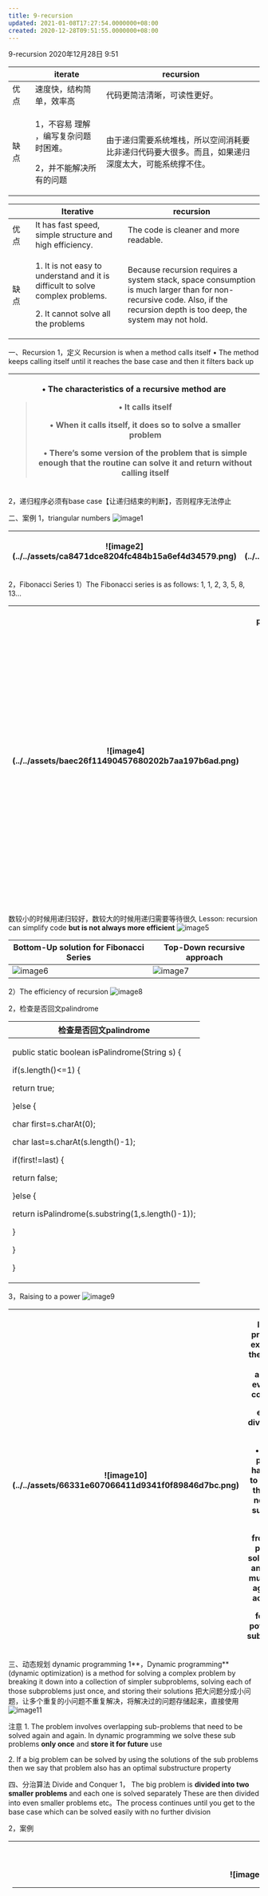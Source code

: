 ```yaml
---
title: 9-recursion
updated: 2021-01-08T17:27:54.0000000+08:00
created: 2020-12-28T09:51:55.0000000+08:00
---
```


9-recursion
2020年12月28日
9:51

<table>
<colgroup>
<col style="width: 9%" />
<col style="width: 28%" />
<col style="width: 62%" />
</colgroup>
<thead>
<tr class="header">
<th></th>
<th>iterate</th>
<th>recursion</th>
</tr>
</thead>
<tbody>
<tr class="odd">
<td>优点</td>
<td>速度快，结构简单，效率高</td>
<td>代码更简洁清晰，可读性更好。</td>
</tr>
<tr class="even">
<td>缺点</td>
<td><p>1，不容易 理解 ，编写复杂问题时困难。</p>
<p>2，并不能解决所有的问题</p></td>
<td>由于递归需要系统堆栈，所以空间消耗要比非递归代码要大很多。而且，如果递归深度太大，可能系统撑不住。</td>
</tr>
</tbody>
</table>

<table>
<colgroup>
<col style="width: 9%" />
<col style="width: 36%" />
<col style="width: 53%" />
</colgroup>
<thead>
<tr class="header">
<th></th>
<th>Iterative</th>
<th>recursion</th>
</tr>
</thead>
<tbody>
<tr class="odd">
<td>优点</td>
<td>It has fast speed, simple structure and high efficiency.</td>
<td>The code is cleaner and more readable.</td>
</tr>
<tr class="even">
<td>缺点</td>
<td><p>1. It is not easy to understand and it is difficult to solve complex problems.</p>
<p>2. It cannot solve all the problems</p></td>
<td>Because recursion requires a system stack, space consumption is much larger than for non-recursive code. Also, if the recursion depth is too deep, the system may not hold.</td>
</tr>
</tbody>
</table>

一、Recursion
1，定义
Recursion is when a method calls itself
• The method keeps calling itself until it reaches the base
case and then it filters back up

<table>
<colgroup>
<col style="width: 100%" />
</colgroup>
<thead>
<tr class="header">
<th><p>• The characteristics of a recursive method are</p>
<blockquote>
<p>• It calls itself</p>
<p>• When it calls itself, it does so to solve a smaller problem</p>
<p>• There’s some version of the problem that is simple enough that the routine can solve it and return without calling itself</p>
</blockquote></th>
</tr>
</thead>
<tbody>
</tbody>
</table>

2，递归程序必须有base case【让递归结束的判断】，否则程序无法停止

二、案例
1，triangular numbers
![image1](../../assets/2350e17896d0424f9a9feec9fc752215.png)

<table>
<colgroup>
<col style="width: 44%" />
<col style="width: 55%" />
</colgroup>
<thead>
<tr class="header">
<th><p>![image2](../../assets/ca8471dce8204fc484b15a6ef4d34579.png)</p>
<p></p></th>
<th>![image3](../../assets/c10ad3d4ec5948b582740047e7225410.png)</th>
</tr>
</thead>
<tbody>
</tbody>
</table>

2，Fibonacci Series
1）The Fibonacci series is as follows: 1, 1, 2, 3, 5, 8, 13…

<table>
<colgroup>
<col style="width: 65%" />
<col style="width: 34%" />
</colgroup>
<thead>
<tr class="header">
<th>![image4](../../assets/baec26f11490457680202b7aa197b6ad.png)</th>
<th><p>public static void test(int n) {</p>
<blockquote>
<p>int f1=1;</p>
<p>int f2=1;</p>
<p>int current=0;</p>
<p>if(n==1||n==2) {</p>
<p>System.out.println(1);</p>
<p>return;</p>
<p>}</p>
<p>for(int i=2;i&lt;n;i++) {</p>
<p>current=f1+f2;</p>
<p>int temp=f2;</p>
<p>f2=current;</p>
<p>f1=temp;</p>
<p>}</p>
<p>System.out.println(current);</p>
<p></p>
</blockquote>
<p>}</p></th>
</tr>
</thead>
<tbody>
</tbody>
</table>

数较小的时候用递归较好，数较大的时候用递归需要等待很久
Lesson: recursion can simplify code **but is not always more efficient**
![image5](../../assets/47842bf99ed64b72a52bfac1580b5e3c.png)

| Bottom-Up solution for Fibonacci Series                                                                                                                                                                                                                                                             | Top-Down recursive approach                                                                                                                                                                                                                                                               |
|-----------------------------------------------------------------------------------------------------------------------------------------------------------------------------------------------------------------------------------------------------------------------------------------------------|-------------------------------------------------------------------------------------------------------------------------------------------------------------------------------------------------------------------------------------------------------------------------------------------|
| ![image6](../../assets/ee5bba00d1b8401592ff42d1db115073.png) | ![image7](../../assets/4619b89727694f40b69ff124a16a2316.png) |

2）The efficiency of recursion
![image8](../../assets/bc4ba40fd2fe4393b4756d3e5b411352.png)

2，检查是否回文palindrome
<table>
<colgroup>
<col style="width: 100%" />
</colgroup>
<thead>
<tr class="header">
<th>检查是否回文palindrome</th>
</tr>
</thead>
<tbody>
<tr class="odd">
<td><p>public static boolean isPalindrome(String s) {</p>
<p>if(s.length()&lt;=1) {</p>
<p>return true;</p>
<p>}else {</p>
<p>char first=s.charAt(0);</p>
<p>char last=s.charAt(s.length()-1);</p>
<p>if(first!=last) {</p>
<p>return false;</p>
<p>}else {</p>
<p>return isPalindrome(s.substring(1,s.length()-1));</p>
<p>}</p>
<p>}</p>
<p>}</p></td>
</tr>
</tbody>
</table>

3，Raising to a power
![image9](../../assets/62582625bf8f46d9a774a4e2be8f1c76.png)

<table>
<colgroup>
<col style="width: 76%" />
<col style="width: 23%" />
</colgroup>
<thead>
<tr class="header">
<th><p>![image10](../../assets/66331e607066411d9341f0f89846d7bc.png)</p>
<p></p></th>
<th><p>In the previous example, the power was always even, so could be</p>
<p>easily divided by two</p>
<p>• If the power happens to be odd then we need to subtract one</p>
<p>from the power, solve that, and then multiply it again to account</p>
<p>for the power we subtracted</p></th>
</tr>
</thead>
<tbody>
</tbody>
</table>

三、动态规划 dynamic programming
1**，Dynamic programming** (dynamic optimization) is a method for solving a complex problem by breaking it down into a collection of simpler subproblems, solving each of those subproblems just once, and storing their solutions
把大问题分成小问题，让多个重复的小问题不重复解决，将解决过的问题存储起来，直接使用
![image11](../../assets/b81d7342a51b49798baf9eb00867f634.png)

注意
1\. The problem involves overlapping sub-problems that need to be solved again and again.
In dynamic programming we solve these sub problems **only once** and **store it for future** use

2\. If a big problem can be solved by using the solutions of the sub problems then we say that problem also has an optimal substructure property

四、分治算法
Divide and Conquer
1，
The big problem is **divided into two smaller problems** and each one is solved separately
These are then divided into even smaller problems etc。The process continues until you get to the base case
which can be solved easily with no further division

2，案例
<table>
<colgroup>
<col style="width: 100%" />
</colgroup>
<thead>
<tr class="header">
<th><p>1--Binary Search</p>
<p>![image12](../../assets/bebbaf3d1ac447d794962c051cf018a6.png)</p>
<p></p>
<table>
<colgroup>
<col style="width: 58%" />
<col style="width: 41%" />
</colgroup>
<thead>
<tr class="header">
<th><p>![image13](../../assets/d0873eafb3c34585b1dc389bbcca64dd.png)</p>
<p></p></th>
<th><p>private static int binarySearch(int[] arr, int target) {</p>
<blockquote>
<p>int left=0;</p>
<p>int right=arr.length-1;</p>
<p>while(left&lt;=right) {</p>
<p>int mid=(left+right)/2;</p>
<p>if(target==arr[mid]) {</p>
<p>return mid;</p>
<p>}else if(target&lt;arr[mid]) {</p>
<p>right=mid-1;</p>
<p>}else {</p>
<p>left=mid+1;</p>
<p>}</p>
<p>}</p>
<p>return -1;</p>
</blockquote>
<p>}</p></th>
</tr>
</thead>
<tbody>
</tbody>
</table></th>
</tr>
</thead>
<tbody>
<tr class="odd">
<td><p>2--汉诺塔Towers of Hanoi</p>
<p></p>
<p>1，问T</p>
<table>
<colgroup>
<col style="width: 51%" />
<col style="width: 48%" />
</colgroup>
<thead>
<tr class="header">
<th>![image14](../../assets/17fc6fdddd094eb3ae1d7a9ad8640bff.png)</th>
<th>![image15](../../assets/db38f411b6974e84a1b1222498ad3076.png)</th>
</tr>
</thead>
<tbody>
</tbody>
</table>
<p></p>
<p>古代的做法</p>
<p>![image16](../../assets/50df8827b26f463db6e088d3dcc251cf.png)</p>
<p></p>
<p>2，算法</p>
<table>
<colgroup>
<col style="width: 43%" />
<col style="width: 41%" />
<col style="width: 15%" />
</colgroup>
<thead>
<tr class="header">
<th><p>• Assuming there are n disks, the algorithm is</p>
<blockquote>
<p>• 1. Move the subtree of the top n-1 disks from source rod to</p>
<p>intermediate rod</p>
<p>• 2. Move the remaining largest disk from source rod to</p>
<p>destination rod</p>
<p>• 3. Now solve moving the subtree from intermediate rod to</p>
<p>destination rod</p>
</blockquote>
<p>![image17](../../assets/717efb3d64d24a6ab8cc12c6b36e619b.png)</p></th>
<th><p>![image18](../../assets/7369c0b9575243e4840c2b331cd6b391.png)</p>
<blockquote>
<p></p>
</blockquote></th>
<th><p>![image19](../../assets/c4232777057e4dfdaefd8b6441fe6793.png)</p>
<p></p></th>
</tr>
</thead>
<tbody>
</tbody>
</table></td>
</tr>
<tr class="even">
<td><p>3--Mergesort</p>
<table>
<colgroup>
<col style="width: 60%" />
<col style="width: 39%" />
</colgroup>
<thead>
<tr class="header">
<th><p>![image20](../../assets/b6c9c02062f24711aa667a76a793cc49.png)</p>
<p></p>
<p>![image21](../../assets/92d376c7eb554f1da5609dee388444e7.png)</p>
<p></p></th>
<th>![image22](../../assets/fc04be111ec14188940e417e6b7de1c4.png)</th>
</tr>
</thead>
<tbody>
</tbody>
</table>
<p></p>
<p>1,思路</p>
<p><strong>divide an array in half and sort each half</strong></p>
<p>![image23](../../assets/48a4360d28f4459eb2e696110795232c.png)</p>
<p><strong>1）merge</strong></p>
<p>• So, if we want to marge any two lists s1 and s2,</p>
<p>we need at most <strong>s1.length() + s2.length() steps</strong></p>
<table>
<colgroup>
<col style="width: 59%" />
<col style="width: 40%" />
</colgroup>
<thead>
<tr class="header">
<th>![image24](../../assets/a078eec7405f4f2db7c9333f3296c6ec.png)</th>
<th>![image25](../../assets/59c0376f727d453d8a493717f696ece0.png)</th>
</tr>
</thead>
<tbody>
</tbody>
</table>
<p></p>
<table>
<colgroup>
<col style="width: 47%" />
<col style="width: 52%" />
</colgroup>
<thead>
<tr class="header">
<th>![image26](../../assets/4113221ff274424491236f8c4678c1dc.png)</th>
<th>![image27](../../assets/f03e760f10a44bb294f3e4d11cfd9456.png)</th>
</tr>
</thead>
<tbody>
</tbody>
</table>
<p></p>
<p>2)分开</p>
<table>
<colgroup>
<col style="width: 55%" />
<col style="width: 44%" />
</colgroup>
<thead>
<tr class="header">
<th>![image28](../../assets/b752b9f8e88c4811b71146fa3634f723.png)</th>
<th><p>![image29](../../assets/bea673e4fa7d4c90931d6d2cb57fe37f.png)</p>
<p></p></th>
</tr>
</thead>
<tbody>
</tbody>
</table>
<p></p>
<p>用循环来解</p>
<table>
<colgroup>
<col style="width: 49%" />
<col style="width: 50%" />
</colgroup>
<thead>
<tr class="header">
<th><p>![image30](../../assets/606799aac826447eb48494d6cb721561.png)</p>
<p></p></th>
<th>![image31](../../assets/8a7ea5c7ceae4247ae85727632af11b1.png)</th>
</tr>
</thead>
<tbody>
</tbody>
</table>
<p></p>
<p>3)Copies and Comparisons</p>
<p>![image32](../../assets/c854e0ee6ae1479b8459f7cc553c7eb0.png)</p>
<p></p>
<p>2,分析</p>
<p>![image33](../../assets/03422a73957b4cb1b29cd0244f739ae0.png)</p>
<p>![image34](../../assets/9a1fd4e9fff547afbb46468fdfaa14ba.png)</p>
<p></p>
<table>
<colgroup>
<col style="width: 50%" />
<col style="width: 49%" />
</colgroup>
<thead>
<tr class="header">
<th>![image35](../../assets/e890b6b555ab446db79a7af8c17bb4af.png)</th>
<th>![image36](../../assets/acbaed6b7ca34dcb82b0e88bc5c929e0.png)</th>
</tr>
</thead>
<tbody>
</tbody>
</table></td>
</tr>
</tbody>
</table>

[时间复杂度分析](https://blog.csdn.net/qq_32534441/article/details/95098059)
![image37](../../assets/fced7022d5c74025ad5b4a6ca685c36f.png)

![image38](../../assets/7367ac9f7d0c41b9985903733b331cdd.png)

![image39](../../assets/dbe104744ac9429698033970c39d3748.png)

![image40](../../assets/59916804df7c4d8c91b8c943b57c4863.png)
![image41](../../assets/db842b055a5a47688ccfb45b94801fc2.png)

